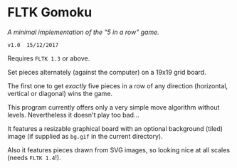 # FLTK Gomoku

*A minimal implementation of the "5 in a row" game.*

`v1.0  15/12/2017`

Requires `FLTK 1.3` or above.

Set pieces alternately (against the computer) on a
19x19 grid board.

The first one to get *exactly* five pieces in a row
of any direction (horizontal, vertical or diagonal)
wins the game.

This program currently offers only a very simple move
algorithm without levels. Nevertheless it doesn't
play too bad...

It features a resizable graphical board with an optional
background (tiled) image (if supplied as `bg.gif` in the
current directory).

Also it features pieces drawn from SVG images, so looking
nice at all scales (needs `FLTK 1.4`!).
